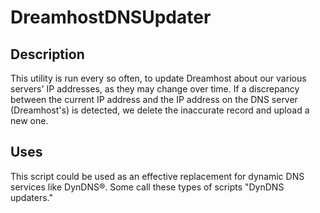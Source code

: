 DreamhostDNSUpdater
===================

Description
-----------

This utility is run every so often, to update Dreamhost about our various servers' IP addresses, as they may change over time.
If a discrepancy between the current IP address and the IP address on the DNS server (Dreamhost's) is detected, we delete the 
inaccurate record and upload a new one.

Uses
----
This script could be used as an effective replacement for dynamic DNS services like DynDNS&reg;. Some call these types of scripts
"DynDNS updaters."
